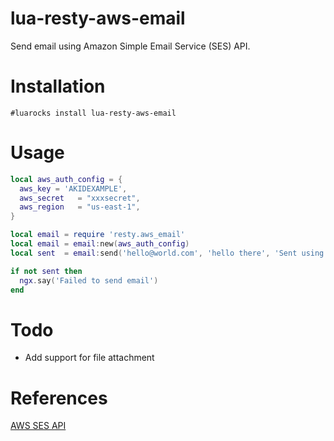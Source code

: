 # lua-resty-aws-email
Send email using Amazon Simple Email Service (SES)  API.

# Installation

    #luarocks install lua-resty-aws-email


# Usage
```lua
local aws_auth_config = {
  aws_key = 'AKIDEXAMPLE',
  aws_secret   = "xxxsecret",
  aws_region   = "us-east-1",  
}

local email = require 'resty.aws_email'
local email = email:new(aws_auth_config)
local sent  = email:send('hello@world.com', 'hello there', 'Sent using AWS Simple Email Service API') 

if not sent then
  ngx.say('Failed to send email')
end
```

# Todo
- Add support for file attachment


# References
[AWS SES API](https://docs.aws.amazon.com/ses/latest/DeveloperGuide/query-interface-requests.html)

